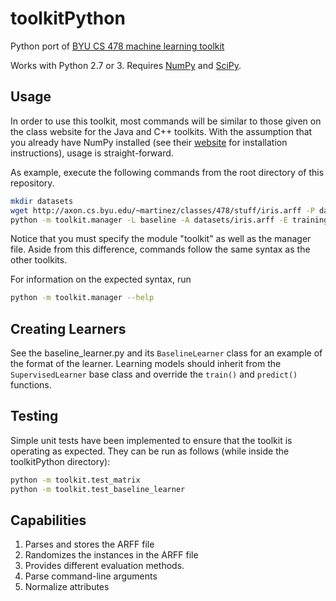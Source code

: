 # toolkitPython
Python port of [BYU CS 478 machine learning toolkit](http://axon.cs.byu.edu/~martinez/classes/478/stuff/Toolkit.html)

Works with Python 2.7 or 3. Requires [NumPy](http://www.numpy.org) and [SciPy](https://www.scipy.org/).

## Usage

In order to use this toolkit, most commands will be similar to those given
on the class website for the Java and C++ toolkits. With the assumption that
you already have NumPy installed (see their [website](http://www.numpy.org) for
installation instructions), usage is straight-forward.

As example, execute the following commands from the root directory of this
repository.

```bash
mkdir datasets
wget http://axon.cs.byu.edu/~martinez/classes/478/stuff/iris.arff -P datasets/
python -m toolkit.manager -L baseline -A datasets/iris.arff -E training
```

Notice that you must specify the module "toolkit" as well as the manager file. 
Aside from this difference, commands follow the same syntax as the other toolkits.

For information on the expected syntax, run

```bash
python -m toolkit.manager --help
```

## Creating Learners

See the baseline_learner.py and its `BaselineLearner` class for an example of
the format of the learner. Learning models should inherit from the `SupervisedLearner` base class and override
the `train()` and `predict()` functions.
## Testing

Simple unit tests have been implemented to ensure that the toolkit is operating as expected. They can be run as follows (while inside the toolkitPython directory):
```bash
python -m toolkit.test_matrix
python -m toolkit.test_baseline_learner
```

## Capabilities

1. Parses and stores the ARFF file
2. Randomizes the instances in the ARFF file
3. Provides different evaluation methods. 
4. Parse command-line arguments
5. Normalize attributes
